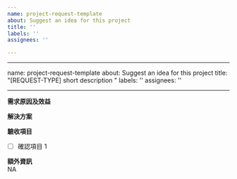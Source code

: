```yaml
---
name: project-request-template
about: Suggest an idea for this project
title: ''
labels: ''
assignees: ''

---
```


---
name: project-request-template
about: Suggest an idea for this project
title: "[REQUEST-TYPE] short description "
labels: ''
assignees: ''

---

**需求原因及效益**<br>
<!--請說明需求原因及預期效益-->
<!--請描述需求與利害關係人的關係-->


**解決方案**<br>
<!--請說明解決方案為何-->



**驗收項目**<br>
<!--請自行添加確認項目-->
* [ ] 確認項目 1

**額外資訊**<br>
NA
